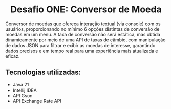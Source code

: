 <h1 align="center"> Desafio ONE: Conversor de Moeda </h1>
<p> Conversor de moedas que ofereça interação textual (via console) 
com os usuários, proporcionando no mínimo 6 opções distintas de conversão 
de moedas em um menu. A taxa de conversão não será estática, mas obtida 
dinamicamente por meio de uma API de taxas de câmbio, com manipulação de dados 
JSON para filtrar e exibir as moedas de interesse, garantindo dados precisos 
e em tempo real para uma experiência mais atualizada e eficaz.</p>

<h2>Tecnologias utilizadas:</h2>

- Java 21
- Intellij IDEA
- API Gson
- API Exchange Rate API


